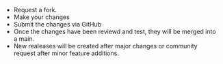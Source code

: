- Request a fork.
- Make your changes
- Submit the changes via GitHub
- Once the changes have been reviewd and test, they will be merged into a main.
- New realeases will be created after major changes or community request after minor feature additions.
